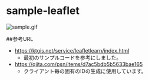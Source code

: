 # sample-leaflet

![sample.gif](sample.gif)

##参考URL

* https://ktgis.net/service/leafletlearn/index.html
  * 最初のサンプルコードを参考にしました。
* https://qiita.com/psn/items/d7ac5bdb5b5633bae165
  * クライアント毎の固有のIDの生成に使用しています。
